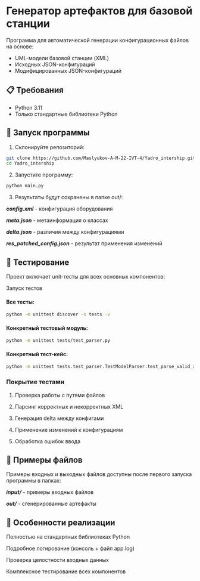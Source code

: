 # Генератор артефактов для базовой станции

Программа для автоматической генерации конфигурационных файлов на основе:

- UML-модели базовой станции (XML)
- Исходных JSON-конфигураций
- Модифицированных JSON-конфигураций

## 📋 Требования

- Python 3.11
- Только стандартные библиотеки Python

## 🚀 Запуск программы

1. Склонируйте репозиторий:

```bash
git clone https://github.com/Maslyukov-A-M-22-IVT-4/Yadro_intership.git
cd Yadro_intership
```

2. Запустите программу:

```bash
python main.py
```

3. Результаты будут сохранены в папке out/:

***config.xml*** - конфигурация оборудования

***meta.json*** - метаинформация о классах

***delta.json*** - различия между конфигурациями

***res_patched_config.json*** - результат применения изменений

## 🧪 Тестирование
Проект включает unit-тесты для всех основных компонентов:

Запуск тестов
#### Все тесты:
```bash
python -m unittest discover -s tests -v
```
#### Конкретный тестовый модуль:
```bash
python -m unittest tests/test_parser.py
```
#### Конкретный тест-кейс:
```bash
python -m unittest tests.test_parser.TestModelParser.test_parse_valid_xml
```
### Покрытие тестами

1. Проверка работы с путями файлов

2. Парсинг корректных и некорректных XML

3. Генерация delta между конфигами

4. Применение изменений к конфигурациям

5. Обработка ошибок ввода

## 🔧 Примеры файлов

Примеры входных и выходных файлов доступны после первого запуска программы в папках:

***input/*** - примеры входных файлов

***out/*** - сгенерированные артефакты

## 📝 Особенности реализации
Полностью на стандартных библиотеках Python

Подробное логирование (консоль + файл app.log)

Проверка целостности входных данных

Комплексное тестирование всех компонентов
